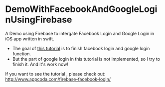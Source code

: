 # DemoWithFacebookAndGoogleLoginUsingFirebase

A Demo using Firebase to intergate Facebook Login and Google Login in iOS app written in swift.  
 
* The goal of <a href="http://www.appcoda.com/firebase-facebook-login/">this tutorial</a> is to finish facebook login and google login function.  
* But the part of google login in this tutorial is not implemented, so I try to finish it. And it's work now!  

  
If you want to see the tutorial , please check out: http://www.appcoda.com/firebase-facebook-login/
